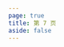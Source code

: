 ```yaml
---
page: true
title: 第 7 页
aside: false
---
```

<script setup>
import Page from "../.vitepress/theme/components/Page.vue";
import { useData } from "vitepress";
const { theme } = useData();
const posts = theme.value.posts.slice(60,70)
</script>
<Page :posts="posts" :pageCurrent="7" :pagesNum="10" />